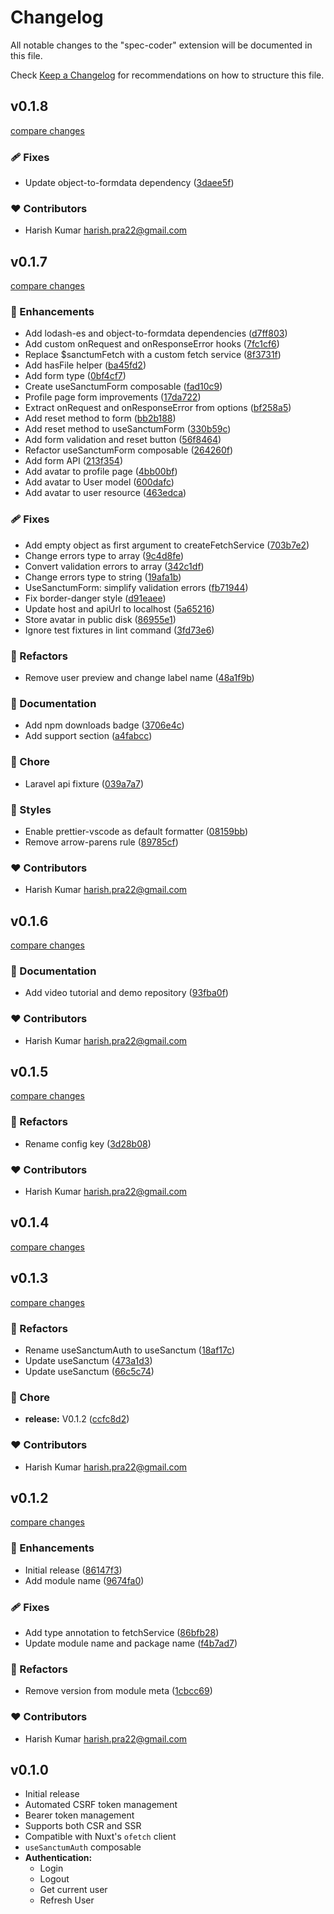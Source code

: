 # Changelog

All notable changes to the "spec-coder" extension will be documented in this file.

Check [Keep a Changelog](http://keepachangelog.com/) for recommendations on how to structure this file.

## v0.1.8

[compare changes](https://github.com/qirolab/nuxt-sanctum-authentication/compare/v0.1.7...v0.1.8)

### 🩹 Fixes

- Update object-to-formdata dependency ([3daee5f](https://github.com/qirolab/nuxt-sanctum-authentication/commit/3daee5f))

### ❤️ Contributors

- Harish Kumar <harish.pra22@gmail.com>

## v0.1.7

[compare changes](https://github.com/qirolab/nuxt-sanctum-authentication/compare/0.1.6...v0.1.7)

### 🚀 Enhancements

- Add lodash-es and object-to-formdata dependencies ([d7ff803](https://github.com/qirolab/nuxt-sanctum-authentication/commit/d7ff803))
- Add custom onRequest and onResponseError hooks ([7fc1cf6](https://github.com/qirolab/nuxt-sanctum-authentication/commit/7fc1cf6))
- Replace $sanctumFetch with a custom fetch service ([8f3731f](https://github.com/qirolab/nuxt-sanctum-authentication/commit/8f3731f))
- Add hasFile helper ([ba45fd2](https://github.com/qirolab/nuxt-sanctum-authentication/commit/ba45fd2))
- Add form type ([0bf4cf7](https://github.com/qirolab/nuxt-sanctum-authentication/commit/0bf4cf7))
- Create useSanctumForm composable ([fad10c9](https://github.com/qirolab/nuxt-sanctum-authentication/commit/fad10c9))
- Profile page form improvements ([17da722](https://github.com/qirolab/nuxt-sanctum-authentication/commit/17da722))
- Extract onRequest and onResponseError from options ([bf258a5](https://github.com/qirolab/nuxt-sanctum-authentication/commit/bf258a5))
- Add reset method to form ([bb2b188](https://github.com/qirolab/nuxt-sanctum-authentication/commit/bb2b188))
- Add reset method to useSanctumForm ([330b59c](https://github.com/qirolab/nuxt-sanctum-authentication/commit/330b59c))
- Add form validation and reset button ([56f8464](https://github.com/qirolab/nuxt-sanctum-authentication/commit/56f8464))
- Refactor useSanctumForm composable ([264260f](https://github.com/qirolab/nuxt-sanctum-authentication/commit/264260f))
- Add form API ([213f354](https://github.com/qirolab/nuxt-sanctum-authentication/commit/213f354))
- Add avatar to profile page ([4bb00bf](https://github.com/qirolab/nuxt-sanctum-authentication/commit/4bb00bf))
- Add avatar to User model ([600dafc](https://github.com/qirolab/nuxt-sanctum-authentication/commit/600dafc))
- Add avatar to user resource ([463edca](https://github.com/qirolab/nuxt-sanctum-authentication/commit/463edca))

### 🩹 Fixes

- Add empty object as first argument to createFetchService ([703b7e2](https://github.com/qirolab/nuxt-sanctum-authentication/commit/703b7e2))
- Change errors type to array ([9c4d8fe](https://github.com/qirolab/nuxt-sanctum-authentication/commit/9c4d8fe))
- Convert validation errors to array ([342c1df](https://github.com/qirolab/nuxt-sanctum-authentication/commit/342c1df))
- Change errors type to string ([19afa1b](https://github.com/qirolab/nuxt-sanctum-authentication/commit/19afa1b))
- UseSanctumForm: simplify validation errors ([fb71944](https://github.com/qirolab/nuxt-sanctum-authentication/commit/fb71944))
- Fix border-danger style ([d91eaee](https://github.com/qirolab/nuxt-sanctum-authentication/commit/d91eaee))
- Update host and apiUrl to localhost ([5a65216](https://github.com/qirolab/nuxt-sanctum-authentication/commit/5a65216))
- Store avatar in public disk ([86955e1](https://github.com/qirolab/nuxt-sanctum-authentication/commit/86955e1))
- Ignore test fixtures in lint command ([3fd73e6](https://github.com/qirolab/nuxt-sanctum-authentication/commit/3fd73e6))

### 💅 Refactors

- Remove user preview and change label name ([48a1f9b](https://github.com/qirolab/nuxt-sanctum-authentication/commit/48a1f9b))

### 📖 Documentation

- Add npm downloads badge ([3706e4c](https://github.com/qirolab/nuxt-sanctum-authentication/commit/3706e4c))
- Add support section ([a4fabcc](https://github.com/qirolab/nuxt-sanctum-authentication/commit/a4fabcc))

### 🏡 Chore

- Laravel api fixture ([039a7a7](https://github.com/qirolab/nuxt-sanctum-authentication/commit/039a7a7))

### 🎨 Styles

- Enable prettier-vscode as default formatter ([08159bb](https://github.com/qirolab/nuxt-sanctum-authentication/commit/08159bb))
- Remove arrow-parens rule ([89785cf](https://github.com/qirolab/nuxt-sanctum-authentication/commit/89785cf))

### ❤️ Contributors

- Harish Kumar <harish.pra22@gmail.com>

## v0.1.6

[compare changes](https://github.com/qirolab/nuxt-sanctum-authentication/compare/v0.1.5...v0.1.6)

### 📖 Documentation

- Add video tutorial and demo repository ([93fba0f](https://github.com/qirolab/nuxt-sanctum-authentication/commit/93fba0f))

### ❤️ Contributors

- Harish Kumar <harish.pra22@gmail.com>

## v0.1.5

[compare changes](https://github.com/qirolab/nuxt-sanctum-authentication/compare/v0.1.4...v0.1.5)

### 💅 Refactors

- Rename config key ([3d28b08](https://github.com/qirolab/nuxt-sanctum-authentication/commit/3d28b08))

### ❤️ Contributors

- Harish Kumar <harish.pra22@gmail.com>

## v0.1.4

[compare changes](https://github.com/qirolab/nuxt-sanctum-authentication/compare/v0.1.3...v0.1.4)

## v0.1.3

[compare changes](https://github.com/qirolab/nuxt-sanctum-authentication/compare/v0.1.2...v0.1.3)

### 💅 Refactors

- Rename useSanctumAuth to useSanctum ([18af17c](https://github.com/qirolab/nuxt-sanctum-authentication/commit/18af17c))
- Update useSanctum ([473a1d3](https://github.com/qirolab/nuxt-sanctum-authentication/commit/473a1d3))
- Update useSanctum ([66c5c74](https://github.com/qirolab/nuxt-sanctum-authentication/commit/66c5c74))

### 🏡 Chore

- **release:** V0.1.2 ([ccfc8d2](https://github.com/qirolab/nuxt-sanctum-authentication/commit/ccfc8d2))

### ❤️ Contributors

- Harish Kumar <harish.pra22@gmail.com>

## v0.1.2

[compare changes](https://github.com/qirolab/nuxt-sanctum-authentication/compare/v0.1.1...v0.1.2)

### 🚀 Enhancements

- Initial release ([86147f3](https://github.com/qirolab/nuxt-sanctum-authentication/commit/86147f3))
- Add module name ([9674fa0](https://github.com/qirolab/nuxt-sanctum-authentication/commit/9674fa0))

### 🩹 Fixes

- Add type annotation to fetchService ([86bfb28](https://github.com/qirolab/nuxt-sanctum-authentication/commit/86bfb28))
- Update module name and package name ([f4b7ad7](https://github.com/qirolab/nuxt-sanctum-authentication/commit/f4b7ad7))

### 💅 Refactors

- Remove version from module meta ([1cbcc69](https://github.com/qirolab/nuxt-sanctum-authentication/commit/1cbcc69))

### ❤️ Contributors

- Harish Kumar <harish.pra22@gmail.com>

## v0.1.0

- Initial release
- Automated CSRF token management
- Bearer token management
- Supports both CSR and SSR
- Compatible with Nuxt's `ofetch` client
- `useSanctumAuth` composable
- **Authentication:**
    - Login
    - Logout
    - Get current user
    - Refresh User
